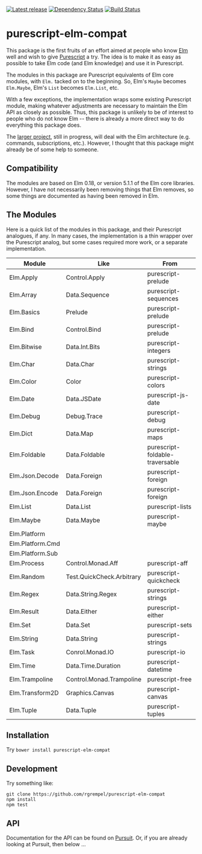 [![Latest release](http://img.shields.io/bower/v/purescript-elm-compat.svg)](https://github.com/rgrempel/purescript-elm-compat/releases)
[![Dependency Status](https://www.versioneye.com/user/projects/5701e80bfcd19a00415afff5/badge.svg?style=flat)](https://www.versioneye.com/user/projects/5701e80bfcd19a00415afff5)
[![Build Status](https://travis-ci.org/rgrempel/purescript-elm-compat.svg?branch=master)](https://travis-ci.org/rgrempel/purescript-elm-compat)

# purescript-elm-compat

This package is the first fruits of an effort aimed at people who know
[Elm](http://elm-lang.org) well and wish to give
[Purescript](http://purescript.org) a try. The idea is to make it as easy
as possible to take Elm code (and Elm knowledge) and use it in Purescript.

The modules in this package are Purescript equivalents of Elm core modules,
with `Elm.` tacked on to the beginning. So, Elm's `Maybe` becomes
`Elm.Maybe`, Elm's `List` becomes `Elm.List`, etc.

With a few exceptions, the implementation wraps some existing
Purescript module, making whatever adjustments are necessary to maintain
the Elm API as closely as possible. Thus, this package is unlikely to
be of interest to people who do not know Elm -- there is already a
more direct way to do everything this package does.

The [larger project](https://github.com/rgrempel/purescript-elm), still
in progress, will deal with the Elm architecture (e.g. commands, subscriptions, etc.).
However, I thought that this package might already be of some help
to someone.

## Compatibility

The modules are based on Elm 0.18, or version 5.1.1 of the Elm core libraries.
However, I have not necessarily been removing things that Elm removes, so some
things are documented as having been removed in Elm.

## The Modules

Here is a quick list of the modules in this package, and their Purescript analogues,
if any. In many cases, the implementation is a thin wrapper over the Purescript analog,
but some cases required more work, or a separate implementation.

| Module          | Like          | From                 |
| --------------- | ------------- | ---------------------|
| Elm.Apply       | Control.Apply | purescript-prelude   |
| Elm.Array       | Data.Sequence | purescript-sequences |
| Elm.Basics      | Prelude       | purescript-prelude   |
| Elm.Bind        | Control.Bind  | purescript-prelude   |
| Elm.Bitwise     | Data.Int.Bits | purescript-integers  |
| Elm.Char        | Data.Char     | purescript-strings   |
| Elm.Color       | Color         | purescript-colors    |
| Elm.Date        | Data.JSDate   | purescript-js-date   |
| Elm.Debug       | Debug.Trace   | purescript-debug     |
| Elm.Dict        | Data.Map      | purescript-maps      |
| Elm.Foldable    | Data.Foldable | purescript-foldable-traversable |
| Elm.Json.Decode | Data.Foreign  | purescript-foreign   |
| Elm.Json.Encode | Data.Foreign  | purescript-foreign   |
| Elm.List        | Data.List     | purescript-lists     |
| Elm.Maybe       | Data.Maybe    | purescript-maybe     |
| Elm.Platform    |               |                      |
| Elm.Platform.Cmd |              |                      |
| Elm.Platform.Sub |              |                      |
| Elm.Process     | Control.Monad.Aff  | purescript-aff      |                      |
| Elm.Random      | Test.QuickCheck.Arbitrary | purescript-quickcheck |
| Elm.Regex       | Data.String.Regex  | purescript-strings  |
| Elm.Result      | Data.Either        | purescript-either   |
| Elm.Set         | Data.Set           | purescript-sets     |
| Elm.String      | Data.String        | purescript-strings  |
| Elm.Task        | Conrol.Monad.IO    | purescript-io       |
| Elm.Time        | Data.Time.Duration | purescript-datetime |
| Elm.Trampoline  | Control.Monad.Trampoline | purescript-free |
| Elm.Transform2D | Graphics.Canvas | purescript-canvas |
| Elm.Tuple       | Data.Tuple      | purescript-tuples |

## Installation

Try `bower install purescript-elm-compat`

## Development

Try something like:

    git clone https://github.com/rgrempel/purescript-elm-compat
    npm install
    npm test

## API

Documentation for the API can be found on
[Pursuit](https://pursuit.purescript.org/packages/purescript-elm-compat).
Or, if you are already looking at Pursuit, then below ...

